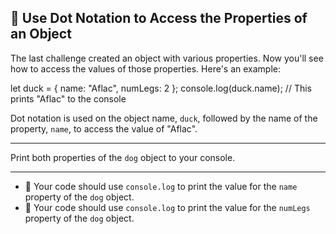 🚀 Use Dot Notation to Access the Properties of an Object
---------------------------------------------------------

The last challenge created an object with various properties. Now you'll see how to access the values of those properties. Here's an example:

let duck = {
  name: "Aflac",
  numLegs: 2
};
console.log(duck.name);
// This prints "Aflac" to the console

Dot notation is used on the object name, `duck`, followed by the name of the property, `name`, to access the value of "Aflac".

* * *

Print both properties of the `dog` object to your console.

* * *

*   🧪 Your code should use `console.log` to print the value for the `name` property of the `dog` object.
*   🧪 Your code should use `console.log` to print the value for the `numLegs` property of the `dog` object.